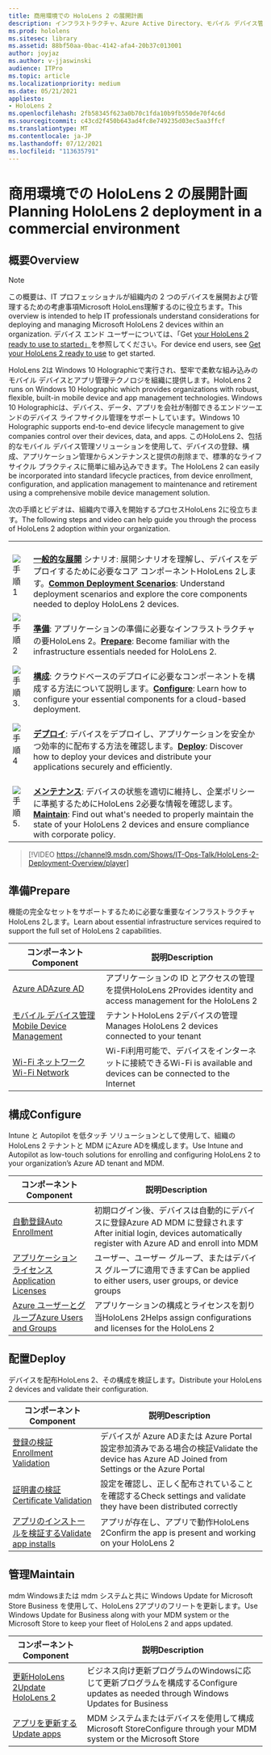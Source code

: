 ```yaml
---
title: 商用環境での HoloLens 2 の展開計画
description: インフラストラクチャ、Azure Active Directory、モバイル デバイス管理など、HoloLens環境でアプリケーションをデプロイおよび管理するための主要なニーズについて説明します。
ms.prod: hololens
ms.sitesec: library
ms.assetid: 88bf50aa-0bac-4142-afa4-20b37c013001
author: joyjaz
ms.author: v-jjaswinski
audience: ITPro
ms.topic: article
ms.localizationpriority: medium
ms.date: 05/21/2021
appliesto:
- HoloLens 2
ms.openlocfilehash: 2fb58345f623a0b70c1fda10b9fb550de70f4c6d
ms.sourcegitcommit: c43cd2f450b643ad4fc8e749235d03ec5aa3ffcf
ms.translationtype: MT
ms.contentlocale: ja-JP
ms.lasthandoff: 07/12/2021
ms.locfileid: "113635791"
---
```

# <a name="planning-hololens-2-deployment-in-a-commercial-environment"></a><span data-ttu-id="9f0ae-103">商用環境での HoloLens 2 の展開計画</span><span class="sxs-lookup"><span data-stu-id="9f0ae-103">Planning HoloLens 2 deployment in a commercial environment</span></span>

## <a name="overview"></a><span data-ttu-id="9f0ae-104">概要</span><span class="sxs-lookup"><span data-stu-id="9f0ae-104">Overview</span></span>
> [!NOTE]
> <span data-ttu-id="9f0ae-105">この概要は、IT プロフェッショナルが組織内の 2 つのデバイスを展開および管理するための考慮事項Microsoft HoloLens理解するのに役立ちます。</span><span class="sxs-lookup"><span data-stu-id="9f0ae-105">This overview is intended to help IT professionals understand considerations for deploying and managing Microsoft HoloLens 2 devices within an organization.</span></span> <span data-ttu-id="9f0ae-106">デバイス エンド ユーザーについては、「Get [your HoloLens 2 ready to use to started」](hololens2-setup.md)を参照してください。</span><span class="sxs-lookup"><span data-stu-id="9f0ae-106">For device end users, see [Get your HoloLens 2 ready to use](hololens2-setup.md) to get started.</span></span>

<span data-ttu-id="9f0ae-107">HoloLens 2は Windows 10 Holographicで実行され、堅牢で柔軟な組み込みのモバイル デバイスとアプリ管理テクノロジを組織に提供します。</span><span class="sxs-lookup"><span data-stu-id="9f0ae-107">HoloLens 2 runs on Windows 10 Holographic which provides organizations with robust, flexible, built-in mobile device and app management technologies.</span></span> <span data-ttu-id="9f0ae-108">Windows 10 Holographicは、デバイス、データ、アプリを会社が制御できるエンドツーエンドのデバイス ライフサイクル管理をサポートしています。</span><span class="sxs-lookup"><span data-stu-id="9f0ae-108">Windows 10 Holographic supports end-to-end device lifecycle management to give companies control over their devices, data, and apps.</span></span> <span data-ttu-id="9f0ae-109">このHoloLens 2、包括的なモバイル デバイス管理ソリューションを使用して、デバイスの登録、構成、アプリケーション管理からメンテナンスと提供の削除まで、標準的なライフサイクル プラクティスに簡単に組み込みできます。</span><span class="sxs-lookup"><span data-stu-id="9f0ae-109">The HoloLens 2 can easily be incorporated into standard lifecycle practices, from device enrollment, configuration, and application management to maintenance and retirement using a comprehensive mobile device management solution.</span></span>

<span data-ttu-id="9f0ae-110">次の手順とビデオは、組織内で導入を開始するプロセスHoloLens 2に役立ちます。</span><span class="sxs-lookup"><span data-stu-id="9f0ae-110">The following steps and video can help guide you through the process of HoloLens 2 adoption within your organization.</span></span>

| | |
|--|--|
| ![手順 1](images/1green.png)| <br/> <span data-ttu-id="9f0ae-112">**[一般的な展開](hololens-requirements.md)** シナリオ: 展開シナリオを理解し、デバイスをデプロイするために必要なコア コンポーネントHoloLens 2します。</span><span class="sxs-lookup"><span data-stu-id="9f0ae-112">**[Common Deployment Scenarios](hololens-requirements.md)**: Understand deployment scenarios and explore the core components needed to deploy HoloLens 2 devices.</span></span> |
| ![手順 2](images/2green.png)| <br/> <span data-ttu-id="9f0ae-114">**[準備](#prepare)**: アプリケーションの準備に必要なインフラストラクチャの要HoloLens 2。</span><span class="sxs-lookup"><span data-stu-id="9f0ae-114">**[Prepare](#prepare)**: Become familiar with the infrastructure essentials needed for HoloLens 2.</span></span> |
| ![手順 3.](images/3green.png) | <br/> <span data-ttu-id="9f0ae-116">**[構成](#configure)**: クラウドベースのデプロイに必要なコンポーネントを構成する方法について説明します。</span><span class="sxs-lookup"><span data-stu-id="9f0ae-116">**[Configure](#configure)**: Learn how to configure your essential components for a cloud-based deployment.</span></span> |
| ![手順 4](images/4green.png) | <br/> <span data-ttu-id="9f0ae-118">**[デプロイ](#deploy)**: デバイスをデプロイし、アプリケーションを安全かつ効率的に配布する方法を確認します。</span><span class="sxs-lookup"><span data-stu-id="9f0ae-118">**[Deploy](#deploy)**: Discover how to deploy your devices and distribute your applications securely and efficiently.</span></span> |
| ![手順 5.](images/5green.png) | <br/> <span data-ttu-id="9f0ae-120">**[メンテナンス](#maintain)**: デバイスの状態を適切に維持し、企業ポリシーに準拠するためにHoloLens 2必要な情報を確認します。</span><span class="sxs-lookup"><span data-stu-id="9f0ae-120">**[Maintain](#maintain)**: Find out what's needed to properly maintain the state of your HoloLens 2 devices and ensure compliance with corporate policy.</span></span> |

> [!VIDEO https://channel9.msdn.com/Shows/IT-Ops-Talk/HoloLens-2-Deployment-Overview/player]

## <a name="prepare"></a><span data-ttu-id="9f0ae-121">準備</span><span class="sxs-lookup"><span data-stu-id="9f0ae-121">Prepare</span></span>

<span data-ttu-id="9f0ae-122">機能の完全なセットをサポートするために必要な重要なインフラストラクチャ HoloLens 2します。</span><span class="sxs-lookup"><span data-stu-id="9f0ae-122">Learn about essential infrastructure services required to support the full set of HoloLens 2 capabilities.</span></span> 

| <span data-ttu-id="9f0ae-123">コンポーネント</span><span class="sxs-lookup"><span data-stu-id="9f0ae-123">Component</span></span> | <span data-ttu-id="9f0ae-124">説明</span><span class="sxs-lookup"><span data-stu-id="9f0ae-124">Description</span></span> |
|-----------|------------|
| [<span data-ttu-id="9f0ae-125">Azure AD</span><span class="sxs-lookup"><span data-stu-id="9f0ae-125">Azure AD</span></span>](hololens-identity.md) | <span data-ttu-id="9f0ae-126">アプリケーションの ID とアクセスの管理を提供HoloLens 2</span><span class="sxs-lookup"><span data-stu-id="9f0ae-126">Provides identity and access management for the HoloLens 2</span></span>  |
| [<span data-ttu-id="9f0ae-127">モバイル デバイス管理</span><span class="sxs-lookup"><span data-stu-id="9f0ae-127">Mobile Device Management</span></span>](hololens-mdm-configure.md)| <span data-ttu-id="9f0ae-128">テナントHoloLens 2デバイスの管理</span><span class="sxs-lookup"><span data-stu-id="9f0ae-128">Manages HoloLens 2 devices connected to your tenant</span></span>  |
| [<span data-ttu-id="9f0ae-129">Wi-Fi ネットワーク</span><span class="sxs-lookup"><span data-stu-id="9f0ae-129">Wi-Fi Network</span></span>](hololens-commercial-infrastructure.md)| <span data-ttu-id="9f0ae-130">Wi-Fi利用可能で、デバイスをインターネットに接続できる</span><span class="sxs-lookup"><span data-stu-id="9f0ae-130">Wi-Fi is available and devices can be connected to the Internet</span></span>  |

## <a name="configure"></a><span data-ttu-id="9f0ae-131">構成</span><span class="sxs-lookup"><span data-stu-id="9f0ae-131">Configure</span></span>

<span data-ttu-id="9f0ae-132">Intune と Autopilot を低タッチ ソリューションとして使用して、組織の HoloLens 2 テナントと MDM にAzure ADを構成します。</span><span class="sxs-lookup"><span data-stu-id="9f0ae-132">Use Intune and Autopilot as low-touch solutions for enrolling and configuring HoloLens 2 to your organization’s Azure AD tenant and MDM.</span></span>

| <span data-ttu-id="9f0ae-133">コンポーネント</span><span class="sxs-lookup"><span data-stu-id="9f0ae-133">Component</span></span> | <span data-ttu-id="9f0ae-134">説明</span><span class="sxs-lookup"><span data-stu-id="9f0ae-134">Description</span></span> |
|-----------|------------|
| [<span data-ttu-id="9f0ae-135">自動登録</span><span class="sxs-lookup"><span data-stu-id="9f0ae-135">Auto Enrollment</span></span>](hololens-enroll-mdm.md#auto-enrollment-in-mdm) | <span data-ttu-id="9f0ae-136">初期ログイン後、デバイスは自動的にデバイスに登録Azure AD MDM に登録されます</span><span class="sxs-lookup"><span data-stu-id="9f0ae-136">After initial login, devices automatically register with Azure AD and enroll into MDM</span></span>  |
| [<span data-ttu-id="9f0ae-137">アプリケーション ライセンス</span><span class="sxs-lookup"><span data-stu-id="9f0ae-137">Application Licenses</span></span>](hololens2-cloud-connected-configure.md#application-licenses)| <span data-ttu-id="9f0ae-138">ユーザー、ユーザー グループ、またはデバイス グループに適用できます</span><span class="sxs-lookup"><span data-stu-id="9f0ae-138">Can be applied to either users, user groups, or device groups</span></span>  |
| [<span data-ttu-id="9f0ae-139">Azure ユーザーとグループ</span><span class="sxs-lookup"><span data-stu-id="9f0ae-139">Azure Users and Groups</span></span>](hololens2-cloud-connected-configure.md#azure-users-and-groups) | <span data-ttu-id="9f0ae-140">アプリケーションの構成とライセンスを割り当HoloLens 2</span><span class="sxs-lookup"><span data-stu-id="9f0ae-140">Helps assign configurations and licenses for the HoloLens 2</span></span>  |

## <a name="deploy"></a><span data-ttu-id="9f0ae-141">配置</span><span class="sxs-lookup"><span data-stu-id="9f0ae-141">Deploy</span></span>

<span data-ttu-id="9f0ae-142">デバイスを配布HoloLens 2、その構成を検証します。</span><span class="sxs-lookup"><span data-stu-id="9f0ae-142">Distribute your HoloLens 2 devices and validate their configuration.</span></span> 

| <span data-ttu-id="9f0ae-143">コンポーネント</span><span class="sxs-lookup"><span data-stu-id="9f0ae-143">Component</span></span> | <span data-ttu-id="9f0ae-144">説明</span><span class="sxs-lookup"><span data-stu-id="9f0ae-144">Description</span></span> |
|-----------|------------|
| [<span data-ttu-id="9f0ae-145">登録の検証</span><span class="sxs-lookup"><span data-stu-id="9f0ae-145">Enrollment Validation</span></span>](hololens2-corp-connected-deploy.md#enrollment-validation) | <span data-ttu-id="9f0ae-146">デバイスが Azure ADまたは Azure Portal 設定参加済みである場合の検証</span><span class="sxs-lookup"><span data-stu-id="9f0ae-146">Validate the device has Azure AD Joined from Settings or the Azure Portal</span></span> |
| [<span data-ttu-id="9f0ae-147">証明書の検証</span><span class="sxs-lookup"><span data-stu-id="9f0ae-147">Certificate Validation</span></span>](hololens2-corp-connected-deploy.md#wi-fi-certificate-validation) | <span data-ttu-id="9f0ae-148">設定を確認し、正しく配布されていることを確認する</span><span class="sxs-lookup"><span data-stu-id="9f0ae-148">Check settings and validate they have been distributed correctly</span></span> |
| [<span data-ttu-id="9f0ae-149">アプリのインストールを検証する</span><span class="sxs-lookup"><span data-stu-id="9f0ae-149">Validate app installs</span></span>](hololens2-corp-connected-deploy.md#validate-lob-app-install) | <span data-ttu-id="9f0ae-150">アプリが存在し、アプリで動作HoloLens 2</span><span class="sxs-lookup"><span data-stu-id="9f0ae-150">Confirm the app is present and working on your HoloLens 2</span></span> |

## <a name="maintain"></a><span data-ttu-id="9f0ae-151">管理</span><span class="sxs-lookup"><span data-stu-id="9f0ae-151">Maintain</span></span>

<span data-ttu-id="9f0ae-152">mdm Windowsまたは mdm システムと共に Windows Update for Microsoft Store Business を使用して、HoloLens 2アプリのフリートを更新します。</span><span class="sxs-lookup"><span data-stu-id="9f0ae-152">Use Windows Update for Business along with your MDM system or the Microsoft Store to keep your fleet of HoloLens 2 and apps updated.</span></span>

| <span data-ttu-id="9f0ae-153">コンポーネント</span><span class="sxs-lookup"><span data-stu-id="9f0ae-153">Component</span></span> | <span data-ttu-id="9f0ae-154">説明</span><span class="sxs-lookup"><span data-stu-id="9f0ae-154">Description</span></span> |
|-----------|------------|
| [<span data-ttu-id="9f0ae-155">更新HoloLens 2</span><span class="sxs-lookup"><span data-stu-id="9f0ae-155">Update HoloLens 2</span></span>](hololens-updates.md) | <span data-ttu-id="9f0ae-156">ビジネス向け更新プログラムのWindowsに応じて更新プログラムを構成する</span><span class="sxs-lookup"><span data-stu-id="9f0ae-156">Configure updates as needed through Windows Updates for Business</span></span> |
| [<span data-ttu-id="9f0ae-157">アプリを更新する</span><span class="sxs-lookup"><span data-stu-id="9f0ae-157">Update apps</span></span>](app-deploy-overview.md) | <span data-ttu-id="9f0ae-158">MDM システムまたはデバイスを使用して構成Microsoft Store</span><span class="sxs-lookup"><span data-stu-id="9f0ae-158">Configure through your MDM system or the Microsoft Store</span></span>
